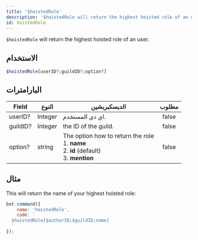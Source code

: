```yaml
---
title: '$hoistedRole'
description: '$hoistedRole will return the highest hoisted role of an user.'
id: hoistedRole
---
```


`$hoistedRole` will return the highest hoisted role of an user.

## الاستخدام

```php
$hoistedRole[userID?;guildID?;option?]
```

## البارامترات

| Field    | النوع   | الديسكبربشين                                                                                                             | مطلوب |
| -------- | ------- | ------------------------------------------------------------------------------------------------------------------------ |:-----:|
| userID?  | Integer | اي دي المستخدم.                                                                                                          | false |
| guildID? | Integer | the ID of the guild.                                                                                                     | false |
| option?  | string  | The option how to return the role <br /> 1. **name** <br /> 2. **id**  (default) <br /> 3. **mention** | false |

## مثال

This will return the name of your highest hoisted role:

```javascript
bot.command({
    name: 'hoistedRole',
    code: `
  $hoistedRole[$authorID;$guildID;name]
  `
});
```
